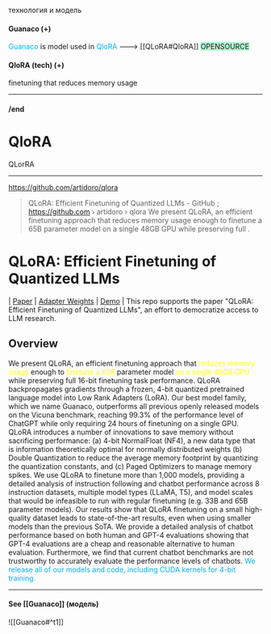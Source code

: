 технология и модель

#### Guanaco (+)
<font color="#00b0f0">Guanaco</font> is model used in <font color="#00b0f0">QloRA</font>  ---> [[QLoRA#QloRA]]
<span style="background:#affad1">OPENSOURCE</span>
#### QloRA (tech) (+)
finetuning that reduces memory usage

--------------------

#### /end


# QloRA
QLorRA

---
https://github.com/artidoro/qlora
> QLoRA: Efficient Finetuning of Quantized LLMs - GitHub ; https://github.com › artidoro › qlora
> We present QLoRA, an efficient finetuning approach that reduces memory usage enough to finetune a 65B parameter model on a single 48GB GPU while preserving full .

# QLoRA: Efficient Finetuning of Quantized LLMs
| [Paper](https://arxiv.org/abs/2305.14314) | [Adapter Weights](https://huggingface.co/timdettmers) | [Demo](https://huggingface.co/spaces/uwnlp/guanaco-playground-tgi) |
This repo supports the paper "QLoRA: Efficient Finetuning of Quantized LLMs", an effort to democratize access to LLM research.

## Overview

We present QLoRA, an efficient finetuning approach that <font color="#ffff00">reduces memory usage </font>enough to <font color="#ffff00">finetune a 65B </font>parameter model <font color="#ffff00">on a single 48GB GPU</font> while preserving full 16-bit finetuning task performance. QLoRA backpropagates gradients through a frozen, 4-bit quantized pretrained language model into Low Rank Adapters (LoRA). Our best model family, which we name Guanaco, outperforms all previous openly released models on the Vicuna benchmark, reaching 99.3% of the performance level of ChatGPT while only requiring 24 hours of finetuning on a single GPU. QLoRA introduces a number of innovations to save memory without sacrificing performance: (a) 4-bit NormalFloat (NF4), a new data type that is information theoretically optimal for normally distributed weights (b) Double Quantization to reduce the average memory footprint by quantizing the quantization constants, and (c) Paged Optimizers to manage memory spikes. We use QLoRA to finetune more than 1,000 models, providing a detailed analysis of instruction following and chatbot performance across 8 instruction datasets, multiple model types (LLaMA, T5), and model scales that would be infeasible to run with regular finetuning (e.g. 33B and 65B parameter models). Our results show that QLoRA finetuning on a small high-quality dataset leads to state-of-the-art results, even when using smaller models than the previous SoTA. We provide a detailed analysis of chatbot performance based on both human and GPT-4 evaluations showing that GPT-4 evaluations are a cheap and reasonable alternative to human evaluation. Furthermore, we find that current chatbot benchmarks are not trustworthy to accurately evaluate the performance levels of chatbots. <font color="#00b0f0">We release all of our models and code, including CUDA kernels for 4-bit training.</font>


----

#### See [[Guanaco]] (модель)
![[Guanaco#^t1]]




